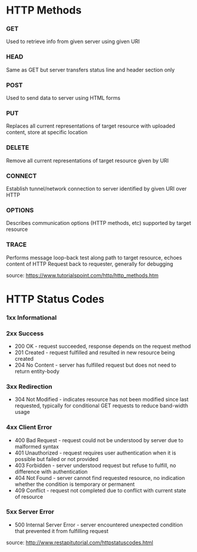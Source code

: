 # HTTP Methods

### GET
Used to retrieve info from given server using given URI

### HEAD
Same as GET but server transfers status line and header section only

### POST
Used to send data to server using HTML forms

### PUT
Replaces all current representations of target resource with uploaded content, store at specific location

### DELETE
Remove all current representations of target resource given by URI

### CONNECT
Establish tunnel/network connection to server identified by given URI over HTTP

### OPTIONS
Describes communication options (HTTP methods, etc) supported by target resource

### TRACE
Performs message loop-back test along path to target resource, echoes content of HTTP Request back to requester, generally for debugging

source: https://www.tutorialspoint.com/http/http_methods.htm

# HTTP Status Codes
### 1xx Informational
### 2xx Success
  - 200 OK - request succeeded, response depends on the request method
  - 201 Created - request fulfilled and resulted in new resource being created
  - 204 No Content - server has fulfilled request but does not need to return entity-body
### 3xx Redirection
  - 304 Not Modified - indicates resource has not been modified since last requested, typically for conditional GET requests to reduce band-width usage
### 4xx Client Error
  - 400 Bad Request - request could not be understood by server due to malformed syntax
  - 401 Unauthorized - request requires user authentication when it is possible but failed or not provided
  - 403 Forbidden - server understood request but refuse to fulfill, no difference with authentication
  - 404 Not Found - server cannot find requested resource, no indication whether the condition is temporary or permanent
  - 409 Conflict - request not completed due to conflict with current state of resource
### 5xx Server Error
  - 500 Internal Server Error - server encountered unexpected condition that prevented it from fulfilling request

source: http://www.restapitutorial.com/httpstatuscodes.html
